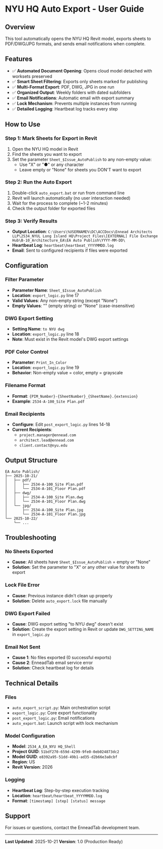 # NYU HQ Auto Export - User Guide

## Overview
This tool automatically opens the NYU HQ Revit model, exports sheets to PDF/DWG/JPG formats, and sends email notifications when complete.

## Features
- ✅ **Automated Document Opening**: Opens cloud model detached with worksets preserved
- ✅ **Smart Sheet Filtering**: Exports only sheets marked for publishing
- ✅ **Multi-Format Export**: PDF, DWG, JPG in one run
- ✅ **Organized Output**: Weekly folders with dated subfolders
- ✅ **Email Notifications**: Automatic email with export summary
- ✅ **Lock Mechanism**: Prevents multiple instances from running
- ✅ **Detailed Logging**: Heartbeat log tracks every step

## How to Use

### Step 1: Mark Sheets for Export in Revit
1. Open the NYU HQ model in Revit
2. Find the sheets you want to export
3. Set the parameter `Sheet_$Issue_AutoPublish` to any non-empty value:
   - Use "X" or "●" or any character
   - Leave empty or "None" for sheets you DON'T want to export

### Step 2: Run the Auto Export
1. Double-click `auto_export.bat` or run from command line
2. Revit will launch automatically (no user interaction needed)
3. Wait for the process to complete (~1-2 minutes)
4. Check the output folder for exported files

### Step 3: Verify Results
- **Output Location**: `C:\Users\%USERNAME%\DC\ACCDocs\Ennead Architects LLP\2534_NYUL Long Island HQ\Project Files\[EXTERNAL] File Exchange Hub\B-10_Architecture_EA\EA Auto Publish\YYYY-MM-DD\`
- **Heartbeat Log**: `heartbeat\heartbeat_YYYYMMDD.log`
- **Email**: Sent to configured recipients if files were exported

## Configuration

### Filter Parameter
- **Parameter Name**: `Sheet_$Issue_AutoPublish`
- **Location**: `export_logic.py` line 17
- **Valid Values**: Any non-empty string (except "None")
- **Empty Values**: "" (empty string) or "None" (case-insensitive)

### DWG Export Setting
- **Setting Name**: `to NYU dwg`
- **Location**: `export_logic.py` line 18
- **Note**: Must exist in the Revit model's DWG export settings

### PDF Color Control
- **Parameter**: `Print_In_Color`
- **Location**: `export_logic.py` line 19
- **Behavior**: Non-empty value = color, empty = grayscale

### Filename Format
- **Format**: `{PIM_Number}-{SheetNumber}_{SheetName}.{extension}`
- **Example**: `2534-A-100_Site Plan.pdf`

### Email Recipients
- **Configure**: Edit `post_export_logic.py` lines 14-18
- **Current Recipients**:
  - `project.manager@ennead.com`
  - `architect.lead@ennead.com`
  - `client.contact@nyu.edu`

## Output Structure
```
EA Auto Publish/
├── 2025-10-21/
│   ├── pdf/
│   │   ├── 2534-A-100_Site Plan.pdf
│   │   └── 2534-A-101_Floor Plan.pdf
│   ├── dwg/
│   │   ├── 2534-A-100_Site Plan.dwg
│   │   └── 2534-A-101_Floor Plan.dwg
│   └── jpg/
│       ├── 2534-A-100_Site Plan.jpg
│       └── 2534-A-101_Floor Plan.jpg
└── 2025-10-22/
    └── ...
```

## Troubleshooting

### No Sheets Exported
- **Cause**: All sheets have `Sheet_$Issue_AutoPublish` = empty or "None"
- **Solution**: Set the parameter to "X" or any other value for sheets to export

### Lock File Error
- **Cause**: Previous instance didn't clean up properly
- **Solution**: Delete `auto_export.lock` file manually

### DWG Export Failed
- **Cause**: DWG export setting "to NYU dwg" doesn't exist
- **Solution**: Create the export setting in Revit or update `DWG_SETTING_NAME` in `export_logic.py`

### Email Not Sent
- **Cause 1**: No files exported (0 successful exports)
- **Cause 2**: EnneadTab email service error
- **Solution**: Check heartbeat log for details

## Technical Details

### Files
- `auto_export_script.py`: Main orchestration script
- `export_logic.py`: Core export functionality
- `post_export_logic.py`: Email notifications
- `auto_export.bat`: Launch script with lock mechanism

### Model Configuration
- **Model**: `2534_A_EA_NYU HQ_Shell`
- **Project GUID**: `51bdf270-659d-4299-9fe0-0eb024873dc2`
- **Model GUID**: `e8392a95-51dd-49b1-ad35-d2b66e3a8cbf`
- **Region**: US
- **Revit Version**: 2026

### Logging
- **Heartbeat Log**: Step-by-step execution tracking
- **Location**: `heartbeat/heartbeat_YYYYMMDD.log`
- **Format**: `[timestamp] [step] [status] message`

## Support
For issues or questions, contact the EnneadTab development team.

---

**Last Updated**: 2025-10-21
**Version**: 1.0 (Production Ready)


